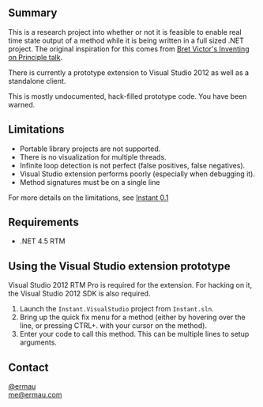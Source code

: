 ## Summary

This is a research project into whether or not it is feasible to enable
real time state output of a method while it is being written in a full
sized .NET project. The original inspiration for this comes from
[Bret Victor's Inventing on Principle talk](http://vimeo.com/36579366).

There is currently a prototype extension to Visual Studio 2012 as well as a
standalone client.

This is mostly undocumented, hack-filled prototype code. You have been warned.

## Limitations

- Portable library projects are not supported.
- There is no visualization for multiple threads.
- Infinite loop detection is not perfect (false positives, false negatives).
- Visual Studio extension performs poorly (especially when debugging it).
- Method signatures must be on a single line

For more details on the limitations, see [Instant 0.1](http://ermau.com/instant-0-1/)

## Requirements
-	.NET 4.5 RTM

## Using the Visual Studio extension prototype

Visual Studio 2012 RTM Pro is required for the extension. For hacking on it,
the Visual Studio 2012 SDK is also required.

1.	Launch the `Instant.VisualStudio` project from `Instant.sln`.
1.	Bring up the quick fix menu for a method (either by hovering over the line, or
	pressing CTRL+. with your cursor on the method).
1.	Enter your code to call this method. This can be multiple lines to setup arguments.

Contact
-------
[@ermau](http://twitter.com/ermau)  
[me@ermau.com](mailto://me@ermau.com)

